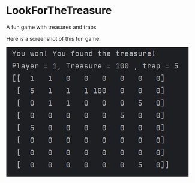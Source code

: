 # LookForTheTreasure
A fun game with treasures and traps

Here is a screenshot of this fun game:

![](images\completed_board.jpg)